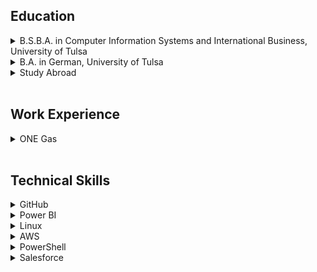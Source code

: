 <h2>Education</h2>
<div class="content">
  <details>
    <summary>B.S.B.A. in Computer Information Systems and International Business, University of Tulsa</summary><br>
    <p class="par">Insert blurb about business majors.</p>
  </details>
  <details>
    <summary>B.A. in German, University of Tulsa</summary><br>
    <p class="par">Insert blurb about German major.</p>
  </details>
  <details>
    <summary>Study Abroad</summary><br>
    <ul>
      <li><b>University of Siegen, Germany</b>
        <p class="par">During my sophomore year of college I studied abroad at the University of Siegen in western Germany. I was enrolled with regular German students in classes like "The Political Sociology of Mexico" and "Asylum and Refugee Protection in Europe," and received 12 hours of German Language & Culture credits during my semester.</p>
      </li><br>
      <li><b>Cape Town, South Africa</b>
        <p class="par">As a member of the <a href="https://global.utulsa.edu/global-scholars-program/">Global Scholars Program</a> at TU, I took a course titled Sustainability and Urban Development that started in Tulsa ended with a couple of weeks in Cape Town, where we got to learn more about the development of the city and the surrounding area.</p>
      </li><br>
      <li><b>Rio de Janeiro, Brazil</b>
        <p class="par">As part of a class titled Doing Business in Emerging Economies, I went on a faculty-led trip to Rio de Janeiro. There we toured companies ranging from multinational oil corporations to tech startups to local craft-based businesses, while learning about the motivation, risks, and customs behind performing business in emerging economies.</p>
      </li><br>
    </ul>
  </details>
</div><br>
<h2>Work Experience</h2>
<div class="content">
  <details>
    <summary>ONE Gas</summary><br>
    <p class="par">I completed a 10 week internship with ONE Gas this past summer of 2019, and am currently working here part-time while I finish my studies. Throughout my time at ONE Gas, I've used Microsoft Dynamics 365 to create and customize views, forms, entities, and other objects for our business users. I'm also working on a project with our Enterprise Architecture team to ensure good data management across our organization.</p>
  </details>
</div><br>
<h2>Technical Skills</h2>
<div class="content">
<details>
  <summary>GitHub</summary><br>
  <p>I completed two learning paths through the GitHub Learning Lab. My first learning path, <a href="https://lab.github.com/githubtraining/paths/first-day-on-github">First Day on GitHub</a>, walked me through how to assign myself to issues, create branches, and create and merge pull requests. I also learned how to use Markdown to format content on GitHub, and uploaded my own project to a private repository. Through my next learning path, <a href="https://lab.github.com/githubtraining/paths/first-week-on-github">First Week on GitHub</a>, I created my own GitHub Pages site. While developing this site I also customized content by creating, reviewing, and merging pull requests. Finally, I learned more about repository settings and how to secure my workflows.</p>
</details>

<details>
  <summary>Power BI</summary><br>
    <p>My <a href="https://www.edx.org/course/analyzing-and-visualizing-data-with-power-bi-2">Power BI course</a> began by inputting data into Power BI and learning how to edit that data in order to make it useful for modeling. This included creating new calculated columns and measures, filtering data, and learning about how to create and manipulate new data within the application. After learning how to work with data in Power BI, I moved on to data visualizations, and created pie charts, treemaps, slicers, waterfalls, and gauges, among other formats. I also learned how to arrange these visualizations in a dashboard and how to share and publish that dashboard. In later training modules, I learned how Power BI works with other applications such as Excel, and how you can also extract data from sources such as a SQL database. Finally, I was able to modify reports and dashboards to be viewed on a mobile device.</p>
<p>During my Power BI training I also created an example dashboard using the <a href="https://docs.microsoft.com/en-us/power-bi/sample-retail-analysis">Retail Analysis</a> sample dataset from Microsoft. A video of me explaining my dashboard can be found <a href="https://youtu.be/M_BMv8Bf7pQ">here</a>. I created this dashboard using data collected from a retail business with two chains. My analyses mostly focused on sales or profit, but I also included one section focusing on business by geographic location and one section comparing newer stores to previously existing stores. <br><br>
    <img src= "Dashboard1.png" alt="Power BI Dashboard"><br>
    <img src= "Dashboard2.png" alt="Power BI Dashboard"><br><br>
    <img src= "Dashboard3.png" alt="Power BI Dashboard"><br><br>
  <img src= "Dashboard4.png" alt="Power BI Dashboard"><br></p>
</details>

<details>
  <summary>Linux</summary><br>
    <p>My introduction to Linux was through the <a href="https://linuxacademy.com/course/lpi-linuxessentials/">LPI Linux Essentials Certification</a> on Linux Academy. In the first few training modules I gained a general understanding of operating systems and popular Linux distributions. I also learned about open-source software and licenses, and installed RPM and DEB packages to a remote server that I connected to using SSH. The next couple of sections covered working in the command line, which included learning basic commands and general syntax. I also learned how to use man pages to find more information, and I created, moved, and deleted files in my directories. In the remaining training modules I learned about basic shell scripting and turned commands into a script, I learned more about how Linux interacts with computer hardware, and I managed security by creating users and groups and editing file permissions.</p>
    <p>Here is the certification I received for completing the course:<br><img src= "doc.png" alt="Linux Certification"></p>
    <p>After completing my Linux Essentials training, I used Ubuntu via VirtualBox to set up an Algo VPN with Digital Ocean. I also used WireGuard to activate and deactivate the VPN. The following image shows my IP address before activating the VPN, and then after. You can see that the IP address in the second image matches the IP address shown for my Digital Ocean droplet, indicating a successful VPN connection.<br><img src="vpn_proof.png"></p>
</details>
  
<details>
  <summary>AWS</summary><br>
    <p>My experience with AWS stems from the <a href="https://linuxacademy.com/course/aws-essentials-new/">AWS Essentials</a> course on Linux Academy. To start with, I had to set up and configure users, groups, roles, and policies in order to control access to my AWS resources. Moving forward, I created a basic Virtual Private Cloud, or VPC, which included configuring internet gateways, routing tables, network access control lists, and establishing subnets across multiple Availability Zones. In the next section I configured a Linux EC2 (Elastic Cloud Compute) instance, which I connected to from my Mac terminal via SSH, and I set up security rules for the instance in addition to learning how I could connect to a Windows EC2 instance using Putty. In later sections of the AWS Essentials Course I learned about Amazon Simple Storage Service, or Amazon S3, and created both public and private Amazon S3 buckets to store folders and objects in. I also worked with Amazon's Simple Notification Service, or SNS, and created a CloudWatch Events rule to send email notification if there was a state change to my EC2 instance. Towards the end of the course, I learned how you can use Amazon's Electric Load Balancer to evenly distribute traffic and I learned about Route 53, or Amazon's cloud-based DNS service. Finally, I learned about serverless computing and created a basic Lambda function to shut down an EC2 instance.</p>
    <p>Here is the certification I received for completing the course:<br><img src= "awscert.png" alt="AWS Certification"></p>
    <p>After completing the AWS Essentials training, I set up an EC2 instance on AWS and used that to run a VPN using both Algo VPN and OpenVPN, as shown below.<br>
    <img src= "awsalgo.png" alt="AWS Algo VPN"><br>
    <img src= "awsopenvpn.PNG" alt="AWS OpenVPN"><br>
   </p>
</details>

<details>
  <summary>PowerShell</summary><br>
    <p>I worked with PowerShell through the <a href="https://www.linkedin.com/learning/powershell-5-essential-training/">PowerShell 5 Essential Training</a> course on LinkedIn. The first training segment in this course touched on the cross-over between Linux and PowerShell, and I learned how you can used commands, or cmdlets, such as "get-help" to find out more information about other commands. I also learned about cmdlet syntax and used parameters and arguments to adjust commands. In the next section I learned about using snap-ins and modules in PowerShell, and  installed modules using methods like dynamic importing. During this course I also learned how to use the pipeline to string commands together, and how you can also use the pipeline to work with CSV, XML, and HTML files. Moving forward, I learned about PowerShell objects and used cmdlets like "Get-Member" and "Sort-Object" to get and filter data. I also learned how to use the PowerShell Integrated Scripting Environment to record commands through variables. Finally, I enabled PowerShell remoting to use on my machine, and learned about the scalability of PowerShell remoting.</p>
    <p>Here is the certificate I earned for completing this course: <img src= "PowerShellCert.png" alt="PowerShell Certification"></p>
</details>

<details>
  <summary>Salesforce</summary><br>
    <p>I completed the <a href="https://trailhead.salesforce.com/en/content/learn/trails/force_com_admin_beginner">Admin Beginner</a> trail through Salesforce Trailhead. This trail introduced me to the Salesforce platform and how to use their architecture for development. I gained exposure to the standard objects that are built in with Salesforce, and also created custom objects with unique object relationships. I also learned how you can import data into Salesforce and export data from it. In another module I learned about the Lightning experience and created and customized Lightning apps for my organization. I also edited list views, used compact and page layouts, and created buttons, links, and quick actions. Towards the end of the course I learned how to use and customize the Salesforce mobile app. Finally, I built reports and dashboards to help visualize my organization's data.</p>
    <p>Here is the certificate I earned for completing this course:</p>
</details>
</div><br>
